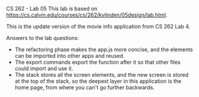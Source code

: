 CS 262 - Lab 05
This lab is based on https://cs.calvin.edu/courses/cs/262/kvlinden/05design/lab.html.

This is the update version of the movie info application from CS 262 Lab 4.

Answers to the lab questions:
*   The refactoring phase makes the app.js more concise, and the elements can be imported into other apps and reused.
*   The export commands export the function after it so that other files could import and use it.
*   The stack stores all the screen elements, and the new screen is stored at the top of the stack, so the deepest layer in this application is the home page, from where you can't go further backwards.